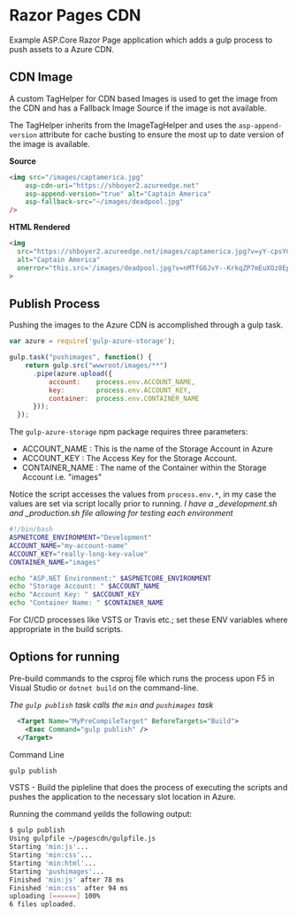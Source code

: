 # Razor Pages CDN

Example ASP.Core Razor Page application which adds a gulp process to push assets to a Azure CDN.

## CDN Image

A custom TagHelper for CDN based Images is used to get the image from the CDN and has a Fallback Image Source if the image is not available.

The TagHelper inherits from the ImageTagHelper and uses the `asp-append-version` attribute for cache busting to ensure the most up to date version of the image is available.

**Source**

```html
<img src="/images/captamerica.jpg"
    asp-cdn-uri="https://shboyer2.azureedge.net"
    asp-append-version="true" alt="Captain America"
    asp-fallback-src="~/images/deadpool.jpg"
/>
```

**HTML Rendered**

```html
<img
  src="https://shboyer2.azureedge.net/images/captamerica.jpg?v=yY-cpsYC7lzzUnWEx7riu6MHWngzWa90Z1x6JzsM_hM"
  alt="Captain America"
  onerror="this.src='/images/deadpool.jpg?v=nMTfG6JvY--KrkqZP7mEuXOz8EpkcYZALf2-QGN5yeU';console.log('/images/captamerica.jpg?v=yY-cpsYC7lzzUnWEx7riu6MHWngzWa90Z1x6JzsM_hM NOT FOUND.')"
>
```

## Publish Process

Pushing the images to the Azure CDN is accomplished through a gulp task.

```javascript
var azure = require('gulp-azure-storage');

gulp.task("pushimages", function() {
    return gulp.src("wwwroot/images/**")
      .pipe(azure.upload({
          account:    process.env.ACCOUNT_NAME,
          key:        process.env.ACCOUNT_KEY,
          container:  process.env.CONTAINER_NAME
      }));
  });
```

The `gulp-azure-storage` npm package requires three parameters:

* ACCOUNT_NAME : This is the name of the Storage Account in Azure
* ACCOUNT_KEY : The Access Key for the Storage Account.
* CONTAINER_NAME : The name of the Container within the Storage Account i.e. "images"

Notice the script accesses the values from `process.env.*`, in my case the values are set via script locally prior to running. *I have a _development.sh and _production.sh file allowing for testing each environment*

```bash
#!/bin/bash
ASPNETCORE_ENVIRONMENT="Development"
ACCOUNT_NAME="my-account-name"
ACCOUNT_KEY="really-long-key-value"
CONTAINER_NAME="images"

echo "ASP.NET Environment:" $ASPNETCORE_ENVIRONMENT
echo "Storage Account: " $ACCOUNT_NAME
echo "Account Key: " $ACCOUNT_KEY
echo "Container Name: " $CONTAINER_NAME
```

For CI/CD processes like VSTS or Travis etc.; set these ENV variables where appropriate in the build scripts.

## Options for running

Pre-build commands to the csproj file which runs the process upon F5 in Visual Studio or `dotnet build` on the command-line.

*The `gulp publish` task calls the `min` and `pushimages` task*

```xml
  <Target Name="MyPreCompileTarget" BeforeTargets="Build">
    <Exec Command="gulp publish" />
  </Target>
```

Command Line

```bash
gulp publish
```

VSTS - Build the pipleline that does the process of executing the scripts and pushes the application to the necessary slot location in Azure.

Running the command yeilds the following output:

```bash
$ gulp publish
Using gulpfile ~/pagescdn/gulpfile.js
Starting 'min:js'...
Starting 'min:css'...
Starting 'min:html'...
Starting 'pushimages'...
Finished 'min:js' after 78 ms
Finished 'min:css' after 94 ms
uploading [======] 100%
6 files uploaded.
```